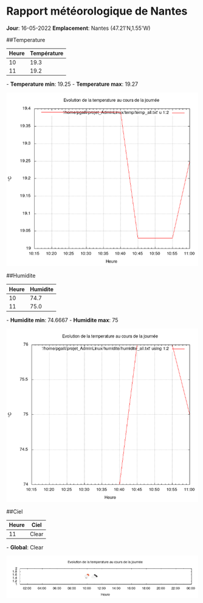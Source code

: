 # Rapport météorologique de Nantes 

**Jour**: 16-05-2022 
**Emplacement**: Nantes (47.21'N,1.55'W)

##Temperature

| Heure | Température |
|----------|------------|
|  10      |  19.3      |
|  11      |  19.2      |
\- **Temperature min**: 19.25
\- **Temperature max**: 19.27

![](Temp_graph.png)

##Humidite

| Heure | Humidite |
|----------|------------|
|  10      |  74.7      |
|  11      |  75.0      |
\- **Humidite min**: 74.6667
\- **Humidite max**: 75

![](Humidite_graph.png)

##Ciel

| Heure | Ciel |
|----------|------------|
|  11      | Clear      |
\- **Global**: Clear

![](Main_graph.png)
